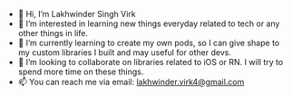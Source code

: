 - 👋 Hi, I’m Lakhwinder Singh Virk
- 👀 I’m interested in learning new things everyday related to tech or any other things in life.
- 🌱 I’m currently learning to create my own pods, so I can give shape to my custom libraries I built and may useful for other devs.
- 💞️ I’m looking to collaborate on libraries related to iOS or RN. I will try to spend more time on these things.
- 📫 You can reach me via email: lakhwinder.virk4@gmail.com
